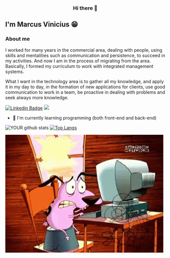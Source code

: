 <h3 align='center'> Hi there 👋</h3>


## I'm Marcus Vinicius 😁

### About me

I worked for many years in the commercial area, dealing with people, using skills and mentalities such as communication and persistence, to succeed in my activities. And now I am in the process of migrating from the area. Basically, I formed my curriculum to work with integrated management systems.

What I want in the technology area is to gather all my knowledge, and apply it in my day to day, in the formation of new applications for clients, use good communication to work in a team, be proactive in dealing with problems and seek always more knowledge. 

[![Linkedin Badge](https://img.shields.io/badge/-LinkedIn-blue?style=flat-square&logo=Linkedin&logoColor=white&link=https://www.linkedin.com/in/marcus-oliveiro/)](https://www.linkedin.com/in/marcus-oliveiro/)
[![](https://img.shields.io/badge/-outlook-%230078D4?style=flat-square&logo=microsoft-outlook&?labelColor=pink&logoColor=Blue&link=mailto:marcusviniciuso@outlook.com.br)](mailto:marcusviniciuso@outlook.com.br)


- 🌱 I'm currently learning programming (both front-end and back-end)


![YOUR github stats](https://github-readme-stats.vercel.app/api?username=MarcusViniciusO&show_icons=true&theme=dracula)
[![Top Langs](https://github-readme-stats.vercel.app/api/top-langs/?username=MarcusViniciusO&show_icons=true&theme=dracula&layout=compact)](https:https://www.linkedin.com/in/marcus-oliveiro/)

![coragem](https://github.com/MarcusViniciusO/MarcusViniciusO/blob/main/IMG/Coragem.gif)
